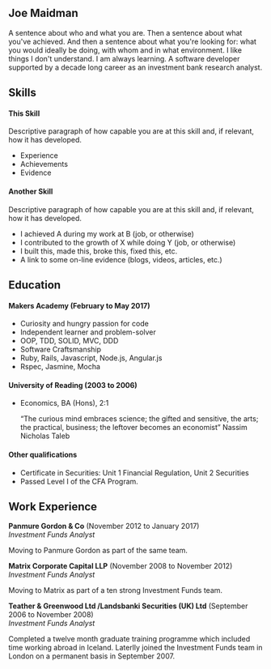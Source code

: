 ## Joe Maidman

A sentence about who and what you are. Then a sentence about what you've achieved. And then a sentence about what you're looking for: what you would ideally be doing, with whom and in what environment. I like things I don't understand. I am always learning. A software developer supported by a decade long career as an investment bank research analyst. 

## Skills

#### This Skill

Descriptive paragraph of how capable you are at this skill and, if relevant, how it has developed.

- Experience
- Achievements
- Evidence

#### Another Skill

Descriptive paragraph of how capable you are at this skill and, if relevant, how it has developed.

- I achieved A during my work at B (job, or otherwise)
- I contributed to the growth of X while doing Y (job, or otherwise)
- I built this, made this, broke this, fixed this, etc.
- A link to some on-line evidence (blogs, videos, articles, etc.)

## Education

#### Makers Academy (February to May 2017)

- Curiosity and hungry passion for code
- Independent learner and problem-solver
- OOP, TDD, SOLID, MVC, DDD
- Software Craftsmanship
- Ruby, Rails, Javascript, Node.js, Angular.js
- Rspec, Jasmine, Mocha

#### University of Reading (2003 to 2006)

- Economics, BA (Hons), 2:1

  “The curious mind embraces science; the gifted and sensitive, the arts; the practical, business; the leftover becomes an economist” 
 Nassim Nicholas Taleb
#### Other qualifications
- Certificate in Securities: Unit 1 Financial Regulation, Unit 2 Securities
- Passed Level I of the CFA Program.

## Work Experience 

**Panmure Gordon & Co** (November 2012 to January 2017)    
*Investment Funds Analyst*

Moving to Panmure Gordon as part of the same team.

**Matrix Corporate Capital LLP** (November 2008 to November 2012)   
*Investment Funds Analyst*

Moving to Matrix as part of a ten strong Investment Funds team.

**Teather & Greenwood Ltd /Landsbanki Securities (UK) Ltd** (September 2006 to November 2008)   
*Investment Funds Analyst*

Completed a twelve month graduate training programme which included time working abroad in Iceland. Laterlly joined the Investment Funds team in London on a permanent basis in September 2007.
